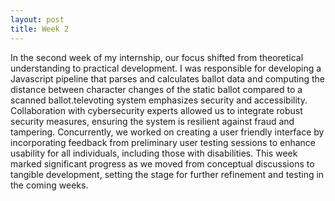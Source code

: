 ```yaml
---
layout: post
title: Week 2
---
```

In the second week of my internship, our focus shifted from theoretical understanding to practical development. I was responsible for developing a Javascript pipeline that parses and calculates ballot data and computing the distance between character changes of the static ballot compared to a scanned ballot.televoting system emphasizes security and accessibility. Collaboration with cybersecurity experts allowed us to integrate robust security measures, ensuring the system is resilient against fraud and tampering. Concurrently, we worked on creating a user friendly interface by incorporating feedback from preliminary user testing sessions to enhance usability for all individuals, including those with disabilities. This week marked significant progress as we moved from conceptual discussions to tangible development, setting the stage for further refinement and testing in the coming weeks.
